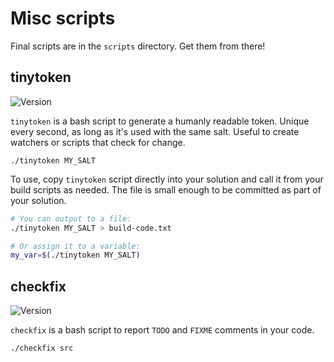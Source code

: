 # Misc scripts

Final scripts are in the `scripts` directory. Get them from there!

## tinytoken
![Version](https://img.shields.io/badge/Version-1.0.1-blue)

`tinytoken` is a bash script to generate a humanly readable token. Unique every second, as long as it's used with the same salt. Useful to create watchers or scripts that check for change.

    ./tinytoken MY_SALT

To use, copy `tinytoken` script directly into your solution and call it from your build scripts as needed. The file is small enough to be committed as part of your solution.

```bash
# You can output to a file:
./tinytoken MY_SALT > build-code.txt

# Or assign it to a variable:
my_var=$(./tinytoken MY_SALT)
```

## checkfix
![Version](https://img.shields.io/badge/Version-1.1.0-blue)

`checkfix` is a bash script to report `TODO` and `FIXME` comments in your code.

    ./checkfix src
